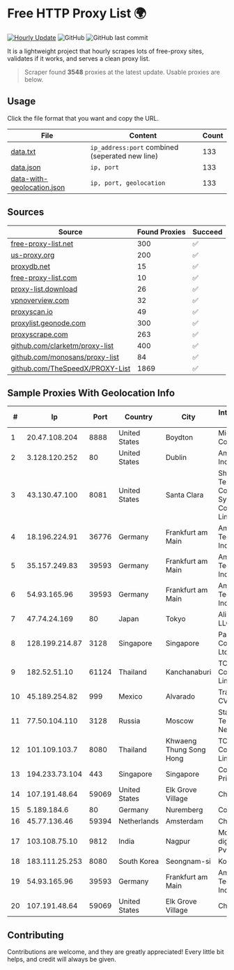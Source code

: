 
# Free HTTP Proxy List 🌍

[![Hourly Update](https://github.com/mertguvencli/http-proxy-list/actions/workflows/main.yml/badge.svg?branch=main)](https://github.com/mertguvencli/http-proxy-list/actions/workflows/main.yml)
![GitHub](https://img.shields.io/github/license/mertguvencli/http-proxy-list)
![GitHub last commit](https://img.shields.io/github/last-commit/mertguvencli/http-proxy-list)

It is a lightweight project that hourly scrapes lots of free-proxy sites, validates if it works, and serves a clean proxy list.


> Scraper found **3548** proxies at the latest update. Usable proxies are below.

## Usage

Click the file format that you want and copy the URL.


|File|Content|Count|
|----|-------|-----|
|[data.txt](https://raw.githubusercontent.com/mertguvencli/http-proxy-list/main/proxy-list/data.txt)|`ip_address:port` combined (seperated new line)|133|
|[data.json](https://raw.githubusercontent.com/mertguvencli/http-proxy-list/main/proxy-list/data.json)|`ip, port`|133|
|[data-with-geolocation.json](https://raw.githubusercontent.com/mertguvencli/http-proxy-list/main/proxy-list/data-with-geolocation.json)|`ip, port, geolocation`|133|

## Sources

|Source|Found Proxies|Succeed|
|------|-------------|-------|
|[free-proxy-list.net](https://free-proxy-list.net)|300|✅|
|[us-proxy.org](https://www.us-proxy.org)|200|✅|
|[proxydb.net](http://proxydb.net)|15|✅|
|[free-proxy-list.com](https://free-proxy-list.com/?page=&port=&type%5B%5D=http&type%5B%5D=https&up_time=0&search=Search)|10|✅|
|[proxy-list.download](https://www.proxy-list.download/HTTP)|26|✅|
|[vpnoverview.com](https://vpnoverview.com/privacy/anonymous-browsing/free-proxy-servers)|32|✅|
|[proxyscan.io](https://www.proxyscan.io)|49|✅|
|[proxylist.geonode.com](https://proxylist.geonode.com/api/proxy-list?limit=300&page=1&sort_by=lastChecked&sort_type=desc&protocols=http,https)|300|✅|
|[proxyscrape.com](https://api.proxyscrape.com/v2/?request=displayproxies&protocol=http&timeout=10000&country=all&ssl=all&anonymity=all)|263|✅|
|[github.com/clarketm/proxy-list](https://raw.githubusercontent.com/clarketm/proxy-list/master/proxy-list-raw.txt)|400|✅|
|[github.com/monosans/proxy-list](https://raw.githubusercontent.com/monosans/proxy-list/main/proxies/http.txt)|84|✅|
|[github.com/TheSpeedX/PROXY-List](https://raw.githubusercontent.com/TheSpeedX/PROXY-List/master/http.txt)|1869|✅|


## Sample Proxies With Geolocation Info

|#|Ip|Port|Country|City|Internet Service Provider|
|-|--|----|-------|----|-------------------------|
|1|20.47.108.204|8888|United States|Boydton|Microsoft Corporation|
|2|3.128.120.252|80|United States|Dublin|Amazon.com, Inc.|
|3|43.130.47.100|8081|United States|Santa Clara|Shenzhen Tencent Computer Systems Company Limited|
|4|18.196.224.91|36776|Germany|Frankfurt am Main|Amazon Technologies Inc.|
|5|35.157.249.83|39593|Germany|Frankfurt am Main|Amazon Technologies Inc.|
|6|54.93.165.96|39593|Germany|Frankfurt am Main|Amazon Technologies Inc.|
|7|47.74.24.169|80|Japan|Tokyo|Alibaba.com LLC|
|8|128.199.214.87|3128|Singapore|Singapore|Partner Communications Ltd.|
|9|182.52.51.10|61124|Thailand|Kanchanaburi|TOT Public Company Limited|
|10|45.189.254.82|999|Mexico|Alvarado|Tracered SA De CV|
|11|77.50.104.110|3128|Russia|Moscow|StarLink Telecom Network|
|12|101.109.103.7|8080|Thailand|Khwaeng Thung Song Hong|TOT Public Company Limited|
|13|194.233.73.104|443|Singapore|Singapore|Contabo Asia Private Limited|
|14|107.191.48.64|59069|United States|Elk Grove Village|Choopa|
|15|5.189.184.6|80|Germany|Nuremberg|Contabo GmbH|
|16|45.77.136.46|59394|Netherlands|Amsterdam|Choopa|
|17|103.108.75.10|9812|India|Nagpur|Modi infonet digital network Pvt Ltd|
|18|183.111.25.253|8080|South Korea|Seongnam-si|Korea Telecom|
|19|54.93.165.96|39593|Germany|Frankfurt am Main|Amazon Technologies Inc.|
|20|107.191.48.64|59069|United States|Elk Grove Village|Choopa|



## Contributing

Contributions are welcome, and they are greatly appreciated! Every
little bit helps, and credit will always be given.

